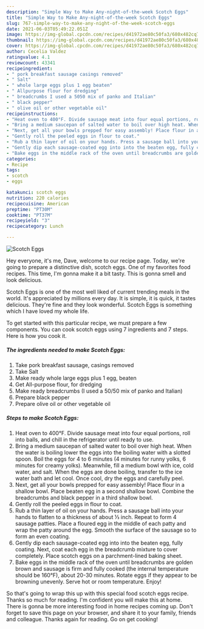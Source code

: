 ```yaml
---
description: "Simple Way to Make Any-night-of-the-week Scotch Eggs"
title: "Simple Way to Make Any-night-of-the-week Scotch Eggs"
slug: 767-simple-way-to-make-any-night-of-the-week-scotch-eggs
date: 2021-06-03T05:49:22.051Z
image: https://img-global.cpcdn.com/recipes/d41972ae80c50fa3/680x482cq70/scotch-eggs-recipe-main-photo.jpg
thumbnail: https://img-global.cpcdn.com/recipes/d41972ae80c50fa3/680x482cq70/scotch-eggs-recipe-main-photo.jpg
cover: https://img-global.cpcdn.com/recipes/d41972ae80c50fa3/680x482cq70/scotch-eggs-recipe-main-photo.jpg
author: Cecelia Valdez
ratingvalue: 4.1
reviewcount: 43341
recipeingredient:
- " pork breakfast sausage casings removed"
- " Salt"
- " whole large eggs plus 1 egg beaten"
- " Allpurpose flour for dredging"
- " breadcrumbs I used a 5050 mix of panko and Italian"
- " black pepper"
- " olive oil or other vegetable oil"
recipeinstructions:
- "Heat oven to 400°F. Divide sausage meat into four equal portions, roll into balls, and chill in the refrigerator until ready to use."
- "Bring a medium saucepan of salted water to boil over high heat. When the water is boiling lower the eggs into the boiling water with a slotted spoon. Boil the eggs for 4 to 6 minutes (4 minutes for runny yolks, 6 minutes for creamy yolks). Meanwhile, fill a medium bowl with ice, cold water, and salt. When the eggs are done boiling, transfer to the ice water bath and let cool. Once cool, dry the eggs and carefully peel."
- "Next, get all your bowls prepped for easy assembly! Place flour in a shallow bowl. Place beaten egg in a second shallow bowl. Combine the breadcrumbs and black pepper in a third shallow bowl."
- "Gently roll the peeled eggs in flour to coat."
- "Rub a thin layer of oil on your hands. Press a sausage ball into your hands to flatten to a thickness of about ⅓ inch. Repeat to form 4 sausage patties. Place a floured egg in the middle of each patty and wrap the patty around the egg. Smooth the surface of the sausage so to form an even coating."
- "Gently dip each sausage-coated egg into into the beaten egg, fully coating. Next, coat each egg in the breadcrumb mixture to cover completely. Place scotch eggs on a parchment-lined baking sheet."
- "Bake eggs in the middle rack of the oven until breadcrumbs are golden brown and sausage is firm and fully cooked (the internal temperature should be 160°F), about 20-30 minutes. Rotate eggs if they appear to be browning unevenly. Serve hot or room temperature. Enjoy!"
categories:
- Recipe
tags:
- scotch
- eggs

katakunci: scotch eggs 
nutrition: 220 calories
recipecuisine: American
preptime: "PT30M"
cooktime: "PT37M"
recipeyield: "3"
recipecategory: Lunch

---
```



![Scotch Eggs](https://img-global.cpcdn.com/recipes/d41972ae80c50fa3/680x482cq70/scotch-eggs-recipe-main-photo.jpg)

Hey everyone, it's me, Dave, welcome to our recipe page. Today, we're going to prepare a distinctive dish, scotch eggs. One of my favorites food recipes. This time, I'm gonna make it a bit tasty. This is gonna smell and look delicious.



Scotch Eggs is one of the most well liked of current trending meals in the world. It's appreciated by millions every day. It is simple, it is quick, it tastes delicious. They're fine and they look wonderful. Scotch Eggs is something which I have loved my whole life.


To get started with this particular recipe, we must prepare a few components. You can cook scotch eggs using 7 ingredients and 7 steps. Here is how you cook it.

<!--inarticleads1-->

##### The ingredients needed to make Scotch Eggs:

1. Take  pork breakfast sausage, casings removed
1. Take  Salt
1. Make ready  whole large eggs plus 1 egg, beaten
1. Get  All-purpose flour, for dredging
1. Make ready  breadcrumbs (I used a 50/50 mix of panko and Italian)
1. Prepare  black pepper
1. Prepare  olive oil or other vegetable oil




<!--inarticleads2-->

##### Steps to make Scotch Eggs:

1. Heat oven to 400°F. Divide sausage meat into four equal portions, roll into balls, and chill in the refrigerator until ready to use.
1. Bring a medium saucepan of salted water to boil over high heat. When the water is boiling lower the eggs into the boiling water with a slotted spoon. Boil the eggs for 4 to 6 minutes (4 minutes for runny yolks, 6 minutes for creamy yolks). Meanwhile, fill a medium bowl with ice, cold water, and salt. When the eggs are done boiling, transfer to the ice water bath and let cool. Once cool, dry the eggs and carefully peel.
1. Next, get all your bowls prepped for easy assembly! Place flour in a shallow bowl. Place beaten egg in a second shallow bowl. Combine the breadcrumbs and black pepper in a third shallow bowl.
1. Gently roll the peeled eggs in flour to coat.
1. Rub a thin layer of oil on your hands. Press a sausage ball into your hands to flatten to a thickness of about ⅓ inch. Repeat to form 4 sausage patties. Place a floured egg in the middle of each patty and wrap the patty around the egg. Smooth the surface of the sausage so to form an even coating.
1. Gently dip each sausage-coated egg into into the beaten egg, fully coating. Next, coat each egg in the breadcrumb mixture to cover completely. Place scotch eggs on a parchment-lined baking sheet.
1. Bake eggs in the middle rack of the oven until breadcrumbs are golden brown and sausage is firm and fully cooked (the internal temperature should be 160°F), about 20-30 minutes. Rotate eggs if they appear to be browning unevenly. Serve hot or room temperature. Enjoy!




So that's going to wrap this up with this special food scotch eggs recipe. Thanks so much for reading. I'm confident you will make this at home. There is gonna be more interesting food in home recipes coming up. Don't forget to save this page on your browser, and share it to your family, friends and colleague. Thanks again for reading. Go on get cooking!
